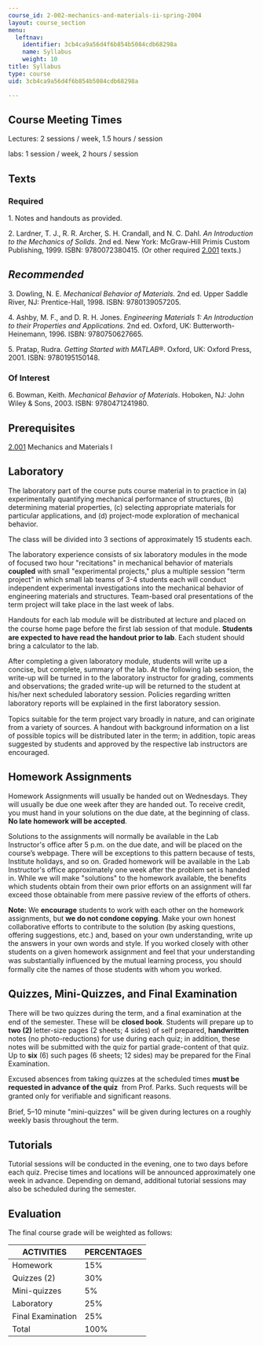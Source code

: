 ```yaml
---
course_id: 2-002-mechanics-and-materials-ii-spring-2004
layout: course_section
menu:
  leftnav:
    identifier: 3cb4ca9a56d4f6b854b5084cdb68298a
    name: Syllabus
    weight: 10
title: Syllabus
type: course
uid: 3cb4ca9a56d4f6b854b5084cdb68298a

---
```


Course Meeting Times
--------------------

Lectures: 2 sessions / week, 1.5 hours / session

labs: 1 session / week, 2 hours / session

Texts
-----

### Required

1\. Notes and handouts as provided.

2\. Lardner, T. J., R. R. Archer, S. H. Crandall, and N. C. Dahl. _An Introduction to the Mechanics of Solids_. 2nd ed. New York: McGraw-Hill Primis Custom Publishing, 1999. ISBN: 9780072380415. (Or other required [2.001](/courses/2-001-mechanics-materials-i-fall-2006) texts.)

_Recommended_
-------------

3\. Dowling, N. E. _Mechanical Behavior of Materials._ 2nd ed. Upper Saddle River, NJ: Prentice-Hall, 1998. ISBN: 9780139057205.

4\. Ashby, M. F., and D. R. H. Jones. _Engineering Materials 1: An Introduction to their Properties and Applications._ 2nd ed. Oxford, UK: Butterworth-Heinemann, 1996. ISBN: 9780750627665.

5\. Pratap, Rudra. _Getting Started with MATLAB_®. Oxford, UK: Oxford Press, 2001. ISBN: 9780195150148.

### Of Interest

6\. Bowman, Keith. _Mechanical Behavior of Materials_. Hoboken, NJ: John Wiley & Sons, 2003. ISBN: 9780471241980.

Prerequisites
-------------

[2.001](/courses/2-001-mechanics-materials-i-fall-2006) Mechanics and Materials I

Laboratory
----------

The laboratory part of the course puts course material in to practice in (a) experimentally quantifying mechanical performance of structures, (b) determining material properties, (c) selecting appropriate materials for particular applications, and (d) project-mode exploration of mechanical behavior.

The class will be divided into 3 sections of approximately 15 students each.

The laboratory experience consists of six laboratory modules in the mode of focused two ­hour "recitations" in mechanical behavior of materials **coupled** with small "experimental projects," plus a multiple session "term project" in which small lab teams of 3­-4 students each will conduct independent experimental investigations into the mechanical behavior of engineering materials and structures. Team-based oral presentations of the term project will take place in the last week of labs.

Handouts for each lab module will be distributed at lecture and placed on the course home page before the ﬁrst lab session of that module. **Students are expected to have read the hand­out prior to lab**. Each student should bring a calculator to the lab.

After completing a given laboratory module, students will write up a concise, but complete, summary of the lab. At the following lab session, the write-up will be turned in to the laboratory instructor for grading, comments and observations; the graded write-up will be returned to the student at his/her next scheduled laboratory session. Policies regarding written laboratory reports will be explained in the ﬁrst laboratory session.

Topics suitable for the term project vary broadly in nature, and can originate from a variety of sources. A handout with background information on a list of possible topics will be distributed later in the term; in addition, topic areas suggested by students and approved by the respective lab instructors are encouraged.

Homework Assignments
--------------------

Homework Assignments will usually be handed out on Wednesdays. They will usually be due one week after they are handed out. To receive credit, you must hand in your solutions on the due date, at the beginning of class. **No late homework will be accepted**.

Solutions to the assignments will normally be available in the Lab Instructor's office after 5 p.m. on the due date, and will be placed on the course’s webpage. There will be exceptions to this pattern because of tests, Institute holidays, and so on. Graded homework will be available in the Lab Instructor's office approximately one week after the problem set is handed in. While we will make "solutions" to the homework available, the benefits which students obtain from their own prior efforts on an assignment will far exceed those obtainable from mere passive review of the efforts of others.

**Note:** We **encourage** students to work with each other on the homework assignments, but **we do not condone copying**. Make your own honest collaborative efforts to contribute to the solution (by asking questions, offering suggestions, etc.) and, based on your own understanding, write up the answers in your own words and style. If you worked closely with other students on a given homework assignment and feel that your understanding was substantially inﬂuenced by the mutual learning process, you should formally cite the names of those students with whom you worked.

Quizzes, Mini­-Quizzes, and Final Examination
---------------------------------------------

There will be two quizzes during the term, and a ﬁnal examination at the end of the semester. These will be **closed­ book**. Students will prepare up to **two (2)** letter­-size pages (2 sheets; 4 sides) of self ­prepared, **handwritten** notes (no photo-­reductions) for use during each quiz; in addition, these notes will be submitted with the quiz for partial grade-­content of that quiz. Up to **six** (6) such pages (6 sheets; 12 sides) may be prepared for the Final Examination.

Excused absences from taking quizzes at the scheduled times **must be requested in advance of the quiz**  from Prof. Parks. Such requests will be granted only for veriﬁable and signiﬁcant reasons.

Brief, 5–10 minute "mini-­quizzes" will be given during lectures on a roughly weekly basis throughout the term.

Tutorials
---------

Tutorial sessions will be conducted in the evening, one to two days before each quiz. Precise times and locations will be announced approximately one week in advance. Depending on demand, additional tutorial sessions may also be scheduled during the semester.

Evaluation
----------

The final course grade will be weighted as follows:

| ACTIVITIES | PERCENTAGES |
| --- | --- |
| Homework | 15% |
| Quizzes (2) | 30% |
| Mini­-quizzes | 5% |
| Laboratory | 25% |
| Final Examination | 25% |
| Total | 100%